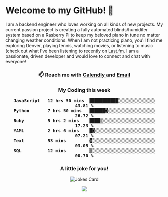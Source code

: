 <h1> Welcome to my GitHub! 👋 </h1>


  I am a backend engineer who loves working on all kinds of new projects. My current passion project is creating a fully automated blinds/humidifer system based on a Rasberry Pi to keep my beloved piano in tune no matter changing weather conditions. When I am not practicing piano, you'll find me exploring Denver, playing tennis, watching movies, or listening to music (check out what I've been listening to recently on [Last.fm](https://www.last.fm/user/mballa000). I am a passionate, driven developer and would love to connect and chat with everyone!

<h3 align = "center"> 📫 Reach me with <a href = "https://calendly.com/msbrandt00/30min"> Calendly </a> and <a href="mailto:msbrandt00@gmail.com">Email</a> 
 </h3>


 
<div align = "center"
[![Anurag's GitHub stats](https://github-readme-stats.vercel.app/api?username=mbrandt00)](https://github.com/anuraghazra/github-readme-stats)
          </div>
<h3 align="center">
  My Coding this week
<!--START_SECTION:waka-->

```text
JavaScript   12 hrs 50 mins  ███████████░░░░░░░░░░░░░░   43.81 %
Python       7 hrs 50 mins   ██████▓░░░░░░░░░░░░░░░░░░   26.72 %
Ruby         5 hrs 2 mins    ████▒░░░░░░░░░░░░░░░░░░░░   17.23 %
YAML         2 hrs 6 mins    █▓░░░░░░░░░░░░░░░░░░░░░░░   07.21 %
Text         53 mins         ▓░░░░░░░░░░░░░░░░░░░░░░░░   03.05 %
SQL          12 mins         ▒░░░░░░░░░░░░░░░░░░░░░░░░   00.70 %
```

<!--END_SECTION:waka-->

### A little joke for you!

![Jokes Card](https://readme-jokes.vercel.app/api?hideBorder)

<a href="https://www.linkedin.com/in/mbrandt00/"><img src="https://img.shields.io/badge/linkedin-%230077B5.svg?&style=for-the-badge&logo=linkedin&logoColor=white" /></a>
